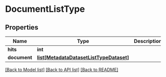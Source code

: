 # DocumentListType

## Properties
Name | Type | Description | Notes
------------ | ------------- | ------------- | -------------
**hits** | **int** |  | [optional] 
**document** | [**list[MetadataDatasetListTypeDataset]**](MetadataDatasetListTypeDataset.md) |  | [optional] 

[[Back to Model list]](../README.md#documentation-for-models) [[Back to API list]](../README.md#documentation-for-api-endpoints) [[Back to README]](../README.md)


